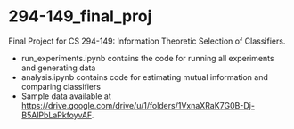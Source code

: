 # 294-149_final_proj
Final Project for CS 294-149: Information Theoretic Selection of Classifiers.
* run_experiments.ipynb contains the code for running all experiments and generating data
* analysis.ipynb contains code for estimating mutual information and comparing classifiers
* Sample data available at https://drive.google.com/drive/u/1/folders/1VxnaXRaK7G0B-Dj-B5AlPbLaPkfoyvAF.
